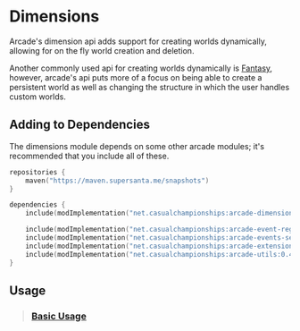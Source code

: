 # Dimensions

Arcade's dimension api adds support for creating worlds dynamically, allowing for
on the fly world creation and deletion.

Another commonly used api for creating worlds dynamically is [Fantasy](https://github.com/NucleoidMC/fantasy),
however, arcade's api puts more of a focus on being able to create a persistent world
as well as changing the structure in which the user handles custom worlds.

## Adding to Dependencies

The dimensions module depends on some other arcade modules; it's recommended that you
include all of these.

```kts
repositories {
    maven("https://maven.supersanta.me/snapshots")
}

dependencies {
    include(modImplementation("net.casualchampionships:arcade-dimensions:0.4.0-alpha.15+1.21.4")!!)

    include(modImplementation("net.casualchampionships:arcade-event-registry:0.4.0-alpha.15+1.21.4")!!)
    include(modImplementation("net.casualchampionships:arcade-events-server:0.4.0-alpha.15+1.21.4")!!)
    include(modImplementation("net.casualchampionships:arcade-extensions:0.4.0-alpha.15+1.21.4")!!)
    include(modImplementation("net.casualchampionships:arcade-utils:0.4.0-alpha.15+1.21.4")!!)
}
```

## Usage

> ### [Basic Usage](basic-usage.md)
